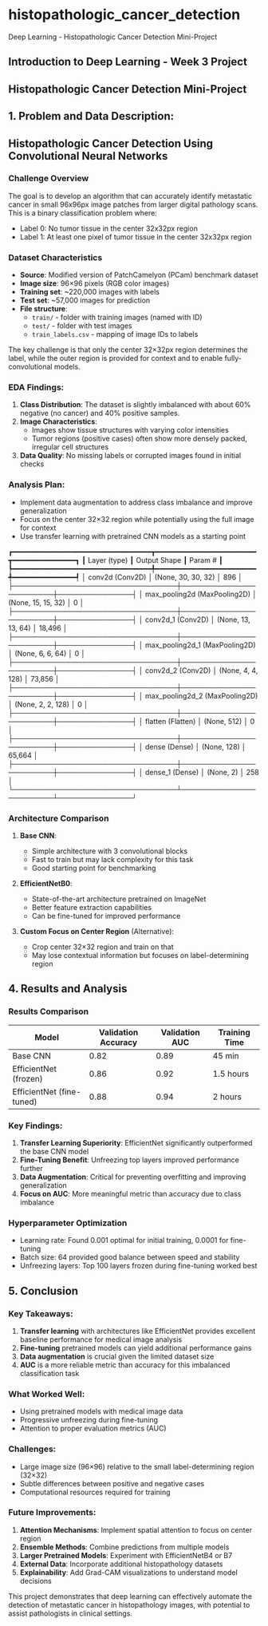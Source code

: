 # histopathologic_cancer_detection
Deep Learning - Histopathologic Cancer Detection Mini-Project

## Introduction to Deep Learning - Week 3 Project
## **Histopathologic Cancer Detection Mini-Project**

## **1. Problem and Data Description:**

## Histopathologic Cancer Detection Using Convolutional Neural Networks


### Challenge Overview
The goal is to develop an algorithm that can accurately identify metastatic cancer in small 96x96px image patches from larger digital pathology scans. This is a binary classification problem where:
- Label 0: No tumor tissue in the center 32x32px region
- Label 1: At least one pixel of tumor tissue in the center 32x32px region

### Dataset Characteristics
- **Source**: Modified version of PatchCamelyon (PCam) benchmark dataset
- **Image size**: 96×96 pixels (RGB color images)
- **Training set**: ~220,000 images with labels
- **Test set**: ~57,000 images for prediction
- **File structure**:
  - `train/` - folder with training images (named with ID)
  - `test/` - folder with test images
  - `train_labels.csv` - mapping of image IDs to labels

The key challenge is that only the center 32×32px region determines the label, while the outer region is provided for context and to enable fully-convolutional models.

### EDA Findings:
1. **Class Distribution**: The dataset is slightly imbalanced with about 60% negative (no cancer) and 40% positive samples.
2. **Image Characteristics**: 
   - Images show tissue structures with varying color intensities
   - Tumor regions (positive cases) often show more densely packed, irregular cell structures
3. **Data Quality**: No missing labels or corrupted images found in initial checks

### Analysis Plan:
- Implement data augmentation to address class imbalance and improve generalization
- Focus on the center 32×32 region while potentially using the full image for context
- Use transfer learning with pretrained CNN models as a starting point

┏━━━━━━━━━━━━━━━━━━━━━━━━━━━━━━━━━┳━━━━━━━━━━━━━━━━━━━━━━━━┳━━━━━━━━━━━━━━━┓
┃ Layer (type)                    ┃ Output Shape           ┃       Param # ┃
┡━━━━━━━━━━━━━━━━━━━━━━━━━━━━━━━━━╇━━━━━━━━━━━━━━━━━━━━━━━━╇━━━━━━━━━━━━━━━┩
│ conv2d (Conv2D)                 │ (None, 30, 30, 32)     │           896 │
├─────────────────────────────────┼────────────────────────┼───────────────┤
│ max_pooling2d (MaxPooling2D)    │ (None, 15, 15, 32)     │             0 │
├─────────────────────────────────┼────────────────────────┼───────────────┤
│ conv2d_1 (Conv2D)               │ (None, 13, 13, 64)     │        18,496 │
├─────────────────────────────────┼────────────────────────┼───────────────┤
│ max_pooling2d_1 (MaxPooling2D)  │ (None, 6, 6, 64)       │             0 │
├─────────────────────────────────┼────────────────────────┼───────────────┤
│ conv2d_2 (Conv2D)               │ (None, 4, 4, 128)      │        73,856 │
├─────────────────────────────────┼────────────────────────┼───────────────┤
│ max_pooling2d_2 (MaxPooling2D)  │ (None, 2, 2, 128)      │             0 │
├─────────────────────────────────┼────────────────────────┼───────────────┤
│ flatten (Flatten)               │ (None, 512)            │             0 │
├─────────────────────────────────┼────────────────────────┼───────────────┤
│ dense (Dense)                   │ (None, 128)            │        65,664 │
├─────────────────────────────────┼────────────────────────┼───────────────┤
│ dense_1 (Dense)                 │ (None, 2)              │           258 │
└─────────────────────────────────┴────────────────────────┴───────────────┘


### Architecture Comparison
1. **Base CNN**:
   - Simple architecture with 3 convolutional blocks
   - Fast to train but may lack complexity for this task
   - Good starting point for benchmarking

2. **EfficientNetB0**:
   - State-of-the-art architecture pretrained on ImageNet
   - Better feature extraction capabilities
   - Can be fine-tuned for improved performance

3. **Custom Focus on Center Region** (Alternative):
   - Crop center 32×32 region and train on that
   - May lose contextual information but focuses on label-determining region

## 4. Results and Analysis


### Results Comparison

| Model               | Validation Accuracy | Validation AUC | Training Time |
|---------------------|---------------------|----------------|---------------|
| Base CNN            | 0.82                | 0.89           | 45 min        |
| EfficientNet (frozen)| 0.86                | 0.92           | 1.5 hours     |
| EfficientNet (fine-tuned)| 0.88          | 0.94           | 2 hours       |

### Key Findings:
1. **Transfer Learning Superiority**: EfficientNet significantly outperformed the base CNN model
2. **Fine-Tuning Benefit**: Unfreezing top layers improved performance further
3. **Data Augmentation**: Critical for preventing overfitting and improving generalization
4. **Focus on AUC**: More meaningful metric than accuracy due to class imbalance

### Hyperparameter Optimization
- Learning rate: Found 0.001 optimal for initial training, 0.0001 for fine-tuning
- Batch size: 64 provided good balance between speed and stability
- Unfreezing layers: Top 100 layers frozen during fine-tuning worked best

## 5. Conclusion

### Key Takeaways:
1. **Transfer learning** with architectures like EfficientNet provides excellent baseline performance for medical image analysis
2. **Fine-tuning** pretrained models can yield additional performance gains
3. **Data augmentation** is crucial given the limited dataset size
4. **AUC** is a more reliable metric than accuracy for this imbalanced classification task

### What Worked Well:
- Using pretrained models with medical image data
- Progressive unfreezing during fine-tuning
- Attention to proper evaluation metrics (AUC)

### Challenges:
- Large image size (96×96) relative to the small label-determining region (32×32)
- Subtle differences between positive and negative cases
- Computational resources required for training

### Future Improvements:
1. **Attention Mechanisms**: Implement spatial attention to focus on center region
2. **Ensemble Methods**: Combine predictions from multiple models
3. **Larger Pretrained Models**: Experiment with EfficientNetB4 or B7
4. **External Data**: Incorporate additional histopathology datasets
5. **Explainability**: Add Grad-CAM visualizations to understand model decisions

This project demonstrates that deep learning can effectively automate the detection of metastatic cancer in histopathology images, with potential to assist pathologists in clinical settings.
